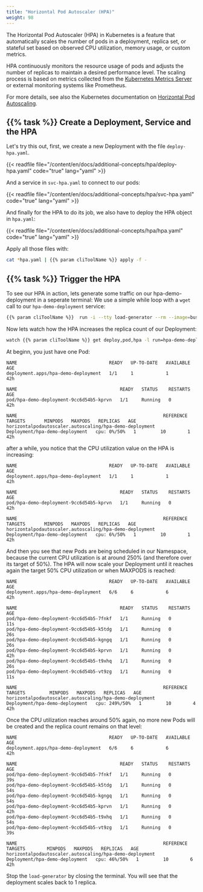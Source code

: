 ```yaml
---
title: "Horizontal Pod Autoscaler (HPA)"
weight: 98
---
```


The Horizontal Pod Autoscaler (HPA) in Kubernetes is a feature that automatically scales the number of pods in a deployment, replica set, or stateful set based on observed CPU utilization, memory usage, or custom metrics.

HPA continuously monitors the resource usage of pods and adjusts the number of replicas to maintain a desired performance level. The scaling process is based on metrics collected from the [Kubernetes Metrics Server](https://kubernetes-sigs.github.io/metrics-server/) or external monitoring systems like Prometheus.

For more details, see also the Kubernetes documentation on [Horizontal Pod Autoscaling](https://kubernetes.io/docs/tasks/run-application/horizontal-pod-autoscale/).


## {{% task %}} Create a Deployment, Service and the HPA

Let's try this out, first, we create a new Deployment with the file `deploy-hpa.yaml`.

{{< readfile file="/content/en/docs/additional-concepts/hpa/deploy-hpa.yaml" code="true" lang="yaml" >}}

And a service in `svc-hpa.yaml` to connect to our pods:

{{< readfile file="/content/en/docs/additional-concepts/hpa/svc-hpa.yaml" code="true" lang="yaml" >}}

And finally for the HPA to do its job, we also have to deploy the HPA object in `hpa.yaml`:

{{< readfile file="/content/en/docs/additional-concepts/hpa/hpa.yaml" code="true" lang="yaml" >}}

Apply all those files with:

```bash
cat *hpa.yaml | {{% param cliToolName %}} apply -f -
```


## {{% task %}} Trigger the HPA

To see our HPA in action, lets generate some traffic on our hpa-demo-deployment in a seperate terminal: We use a simple while loop with a `wget` call to our `hpa-demo-deployment` service:

```bash
{{% param cliToolName %}}  run -i --tty load-generator --rm --image=busybox --restart=Never --namespace <namespace> -- /bin/sh -c "while sleep 0.01; do wget -q -O- http://hpa-demo-deployment; done"
```

Now lets watch how the HPA increases the replica count of our Deployment:

```bash
watch {{% param cliToolName %}} get deploy,pod,hpa -l run=hpa-demo-deployment --namespace <namespace>
```

At beginn, you just have one Pod:

```
NAME                                  READY   UP-TO-DATE   AVAILABLE   AGE
deployment.apps/hpa-demo-deployment   1/1     1            1           42h

NAME                                      READY   STATUS    RESTARTS   AGE
pod/hpa-demo-deployment-9cc6d54b5-kprvn   1/1     Running   0          42h

NAME                                                      REFERENCE                        TARGETS       MINPODS   MAXPODS   REPLICAS   AGE
horizontalpodautoscaler.autoscaling/hpa-demo-deployment   Deployment/hpa-demo-deployment   cpu: 0%/50%   1         10        1          42h
```

after a while, you notice that the CPU utilization value on the HPA is increasing:

```
NAME                                  READY   UP-TO-DATE   AVAILABLE   AGE
deployment.apps/hpa-demo-deployment   1/1     1            1           42h

NAME                                      READY   STATUS    RESTARTS   AGE
pod/hpa-demo-deployment-9cc6d54b5-kprvn   1/1     Running   0          42h

NAME                                                      REFERENCE                        TARGETS       MINPODS   MAXPODS   REPLICAS   AGE
horizontalpodautoscaler.autoscaling/hpa-demo-deployment   Deployment/hpa-demo-deployment   cpu: 6%/50%   1         10        1          42h
```

And then you see that new Pods are being scheduled in our Namespace, because the current CPU utilization is at around 250% (and therefore over its target of 50%). The HPA will now scale your Deployment until it reaches again the target 50% CPU utilization or when MAXPODS is reached:

```
NAME                                  READY   UP-TO-DATE   AVAILABLE   AGE
deployment.apps/hpa-demo-deployment   6/6     6            6           42h

NAME                                      READY   STATUS    RESTARTS   AGE
pod/hpa-demo-deployment-9cc6d54b5-7fnkf   1/1     Running   0          11s
pod/hpa-demo-deployment-9cc6d54b5-k5tdg   1/1     Running   0          26s
pod/hpa-demo-deployment-9cc6d54b5-kgngq   1/1     Running   0          26s
pod/hpa-demo-deployment-9cc6d54b5-kprvn   1/1     Running   0          42h
pod/hpa-demo-deployment-9cc6d54b5-t9xhq   1/1     Running   0          26s
pod/hpa-demo-deployment-9cc6d54b5-vt9zg   1/1     Running   0          11s

NAME                                                      REFERENCE                        TARGETS         MINPODS   MAXPODS   REPLICAS   AGE
horizontalpodautoscaler.autoscaling/hpa-demo-deployment   Deployment/hpa-demo-deployment   cpu: 249%/50%   1         10        4          42h
```

Once the CPU utilization reaches around 50% again, no more new Pods will be created and the replica count remains on that level:

```
NAME                                  READY   UP-TO-DATE   AVAILABLE   AGE
deployment.apps/hpa-demo-deployment   6/6     6            6           42h

NAME                                      READY   STATUS    RESTARTS   AGE
pod/hpa-demo-deployment-9cc6d54b5-7fnkf   1/1     Running   0          39s
pod/hpa-demo-deployment-9cc6d54b5-k5tdg   1/1     Running   0          54s
pod/hpa-demo-deployment-9cc6d54b5-kgngq   1/1     Running   0          54s
pod/hpa-demo-deployment-9cc6d54b5-kprvn   1/1     Running   0          42h
pod/hpa-demo-deployment-9cc6d54b5-t9xhq   1/1     Running   0          54s
pod/hpa-demo-deployment-9cc6d54b5-vt9zg   1/1     Running   0          39s

NAME                                                      REFERENCE                        TARGETS        MINPODS   MAXPODS   REPLICAS   AGE
horizontalpodautoscaler.autoscaling/hpa-demo-deployment   Deployment/hpa-demo-deployment   cpu: 46%/50%   1         10        6          42h
```

Stop the `load-generator` by closing the terminal. You will see that the deployment scales back to 1 replica.

